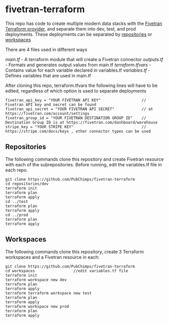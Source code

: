 # fivetran-terraform

This repo has code to create multiple modern data stacks with the [Fivetran Terraform provider](https://registry.terraform.io/providers/fivetran/fivetran/latest), and separate them into dev, test, and prod deployments. These deployments can be separated by [repositories]() or [workspaces]()

There are 4 files used in different ways 

*main.tf* - A terraform module that will create a Fivetran connector
*outputs.tf* - Formats and generates output values from main.tf
*terraform.tfvars* - Contains value for each variable declared in variables.tf
*variables.tf* - Defines variables that are used in main.tf

After cloning this repo, terraform.tfvars the following lines will have to be edited, regardless of which option is used to separate deployments 

``` 
fivetran_api_key = "YOUR FIVETRAN API KEY"                  // Fivetran API key and secret can be found 
fivetran_api_secret = "YOUR FIVETRAN API SECRET"            // at https://fivetran.com/account/settings
fivetran_group_id = "YOUR FIVETRAN DESTINATION GROUP ID"    // Destination Group ID is at https://fivetran.com/dashboard/warehouse
stripe_key = "YOUR STRIPE KEY"                              // https://stripe.com/docs/keys , other connector types can be used
```

## Repositories
The following commands clone this repository and create Fivetran resource with each of the subrepositories. Before running, edit the variables.tf file in each repo.
```
git clone https://github.com/PubChimps/fivetran-terraform
cd repositories/dev         
terraform init
terraform plan
terraform apply
cd ../test
terraform plan
terraform apply
cd ../prod
terraform plan
terraform apply
```

## Workspaces
The following commands clone this repository, create 3 Terraform workspaces and a Fivetran resource in each:

```
git clone https://github.com/PubChimps/fivetran-terraform
cd workspaces                 //edit variables.tf file
terraform init
terraform workspace new dev
terraform plan
terraform apply
terraform terraform workspace new test
terraform plan
terraform apply
terraform workspace new prod
terraform plan
terraform apply
```
